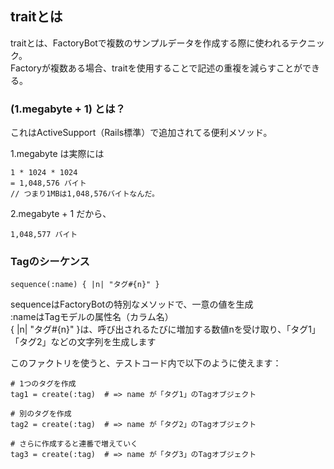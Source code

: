 
## traitとは
traitとは、FactoryBotで複数のサンプルデータを作成する際に使われるテクニック。<br>
Factoryが複数ある場合、traitを使用することで記述の重複を減らすことができる。<br>

### (1.megabyte + 1) とは？
これはActiveSupport（Rails標準）で追加されてる便利メソッド。<br>

1.megabyte は実際には
```
1 * 1024 * 1024
= 1,048,576 バイト
// つまり1MBは1,048,576バイトなんだ。
```

2.megabyte + 1 だから、
```
1,048,577 バイト
```

### Tagのシーケンス
```
sequence(:name) { |n| "タグ#{n}" }
```
sequenceはFactoryBotの特別なメソッドで、一意の値を生成<br>
:nameはTagモデルの属性名（カラム名）<br>
{ |n| "タグ#{n}" }は、呼び出されるたびに増加する数値nを受け取り、「タグ1」「タグ2」などの文字列を生成します<br>



このファクトリを使うと、テストコード内で以下のように使えます：
```
# 1つのタグを作成
tag1 = create(:tag)  # => name が「タグ1」のTagオブジェクト

# 別のタグを作成
tag2 = create(:tag)  # => name が「タグ2」のTagオブジェクト

# さらに作成すると連番で増えていく
tag3 = create(:tag)  # => name が「タグ3」のTagオブジェクト
```
